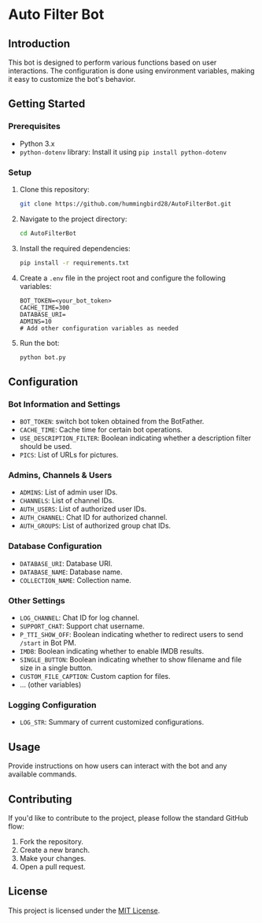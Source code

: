 # Auto Filter Bot

## Introduction

This bot is designed to perform various functions based on user interactions. The configuration is done using environment variables, making it easy to customize the bot's behavior.

## Getting Started

### Prerequisites

- Python 3.x
- `python-dotenv` library: Install it using `pip install python-dotenv`

### Setup

1. Clone this repository:

   ```bash
   git clone https://github.com/hummingbird28/AutoFilterBot.git
   ```

2. Navigate to the project directory:

   ```bash
   cd AutoFilterBot
   ```

3. Install the required dependencies:

   ```bash
   pip install -r requirements.txt
   ```

4. Create a `.env` file in the project root and configure the following variables:

   ```env
   BOT_TOKEN=<your_bot_token>
   CACHE_TIME=300
   DATABASE_URI=
   ADMINS=10
   # Add other configuration variables as needed
   ```

5. Run the bot:

   ```bash
   python bot.py
   ```

## Configuration

### Bot Information and Settings

- `BOT_TOKEN`: switch bot token obtained from the BotFather.
- `CACHE_TIME`: Cache time for certain bot operations.
- `USE_DESCRIPTION_FILTER`: Boolean indicating whether a description filter should be used.
- `PICS`: List of URLs for pictures.

### Admins, Channels & Users

- `ADMINS`: List of admin user IDs.
- `CHANNELS`: List of channel IDs.
- `AUTH_USERS`: List of authorized user IDs.
- `AUTH_CHANNEL`: Chat ID for authorized channel.
- `AUTH_GROUPS`: List of authorized group chat IDs.

### Database Configuration

- `DATABASE_URI`: Database URI.
- `DATABASE_NAME`: Database name.
- `COLLECTION_NAME`: Collection name.

### Other Settings

- `LOG_CHANNEL`: Chat ID for log channel.
- `SUPPORT_CHAT`: Support chat username.
- `P_TTI_SHOW_OFF`: Boolean indicating whether to redirect users to send `/start` in Bot PM.
- `IMDB`: Boolean indicating whether to enable IMDB results.
- `SINGLE_BUTTON`: Boolean indicating whether to show filename and file size in a single button.
- `CUSTOM_FILE_CAPTION`: Custom caption for files.
- ... (other variables)

### Logging Configuration

- `LOG_STR`: Summary of current customized configurations.

## Usage

Provide instructions on how users can interact with the bot and any available commands.

## Contributing

If you'd like to contribute to the project, please follow the standard GitHub flow:

1. Fork the repository.
2. Create a new branch.
3. Make your changes.
4. Open a pull request.

## License

This project is licensed under the [MIT License](LICENSE).
